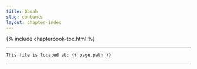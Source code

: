 ```yaml
---
title: Obsah
slug: contents
layout: chapter-index
---
```


{% include chapterbook-toc.html %}

---
```
This file is located at: {{ page.path }}
```
---
